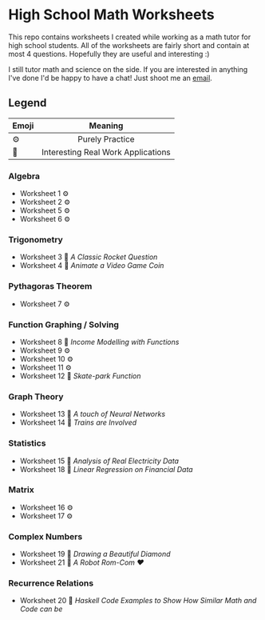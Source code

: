 # High School Math Worksheets

This repo contains worksheets I created while working as a math tutor for high school students. All of the worksheets are fairly short and contain at most 4 questions. Hopefully they are useful and interesting :)

I still tutor math and science on the side. If you are interested in anything I've done I'd be happy to have a chat! Just shoot me an [email](mailto:blake@haydon.dev).

## Legend
| Emoji |              Meaning               |
| :---- | :--------------------------------: |
| ⚙️     |          Purely Practice           |
| 🌟     | Interesting Real Work Applications |


### Algebra
- Worksheet 1 ⚙️
- Worksheet 2 ⚙️
- Worksheet 5 ⚙️
- Worksheet 6 ⚙️
  
### Trigonometry
- Worksheet 3 🌟 _A Classic Rocket Question_
- Worksheet 4 🌟 _Animate a Video Game Coin_

### Pythagoras Theorem
- Worksheet 7 ⚙️

### Function Graphing / Solving
- Worksheet 8 🌟 _Income Modelling with Functions_
- Worksheet 9 ⚙️
- Worksheet 10 ⚙️
- Worksheet 11 ⚙️
- Worksheet 12 🌟 _Skate-park Function_

### Graph Theory
- Worksheet 13 🌟 _A touch of Neural Networks_
- Worksheet 14 🌟 _Trains are Involved_ 

### Statistics
- Worksheet 15 🌟 _Analysis of Real Electricity Data_ 
- Worksheet 18 🌟 _Linear Regression on Financial Data_ 

### Matrix
- Worksheet 16 ⚙️
- Worksheet 17 ⚙️

### Complex Numbers
- Worksheet 19 🌟 _Drawing a Beautiful Diamond_ 
- Worksheet 21 🌟 _A Robot Rom-Com ❤️_ 

### Recurrence Relations
- Worksheet 20 🌟 _Haskell Code Examples to Show How Similar Math and Code can be_ 


